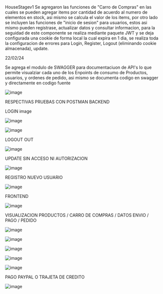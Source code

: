 HouseStagev1
Se agregaron las funciones de "Carro de Compras" en las cuales se pueden agregar items por cantidad de acuerdo al numero de elementos en stock, asi mismo se calcula el valor de los items, por otro lado se incluyen las funciones de "inicio de sesion" para usuarios, estos asi mismo pueden registrase, actualizar datos y consultar informacion, para la seguidad de este componente se realiza mediante paquete JWT y se deja configurada una cookie de forma local la cual expira en 1 dia, se realiza toda la configuracion de errores para Login, Register, Logout (eliminando cookie almacenada), update.

22/02/24

Se agrega el modulo de SWAGGER para documentaciuon de API's lo que permite visualziar cada uno de los Enpoints de consumo de Productos, usuarios, y ordenes de pedido, asi mismo se documenta codigo en swagger y directamente en codigo fuente

![image](https://github.com/cdbernal01/HouseStagev1.0/assets/129089383/e5e26acb-b799-4c81-a067-4107a7fdc33b)


RESPECTIVAS PRUEBAS CON POSTMAN BACKEND

LOGIN image

![image](https://github.com/cdbernal01/HouseStagev1.0/assets/129089383/d2707c34-982f-43af-ae49-df854f9d29e8)

![image](https://github.com/cdbernal01/HouseStagev1.0/assets/129089383/e5865ccd-12c5-4158-84d8-b14aa2ab51c1)



LOGOUT OUT 

![image](https://github.com/cdbernal01/HouseStagev1.0/assets/129089383/b7519c72-78b6-406f-9356-7910647990ca)


UPDATE SIN ACCESO NI AUTORIZACION 

![image](https://github.com/cdbernal01/HouseStagev1.0/assets/129089383/f4898cfd-be9d-4670-9d84-3087119a3355)


REGISTRO NUEVO USUARIO 

![image](https://github.com/cdbernal01/HouseStagev1.0/assets/129089383/8ed33583-c958-46d6-9912-41cdc233fa33)


FRONTEND

![image](https://github.com/cdbernal01/HouseStagev1.0/assets/129089383/04f85b48-6fa5-4ec5-b6e6-1c12be9edf40)

VISUALIZACION PRODUCTOS / CARRO DE COMPRAS / DATOS ENVIO / PAGO / PEDIDO

![image](https://github.com/cdbernal01/HouseStagev1.0/assets/129089383/da2cdf97-1d9d-4f88-97f2-6352d6256405)


![image](https://github.com/cdbernal01/HouseStagev1.0/assets/129089383/d0207e06-2883-4ec9-b8fc-17ad8ce8bb6e)

![image](https://github.com/cdbernal01/HouseStagev1.0/assets/129089383/0f213af9-3786-482e-90ac-fc907ad1981e)

![image](https://github.com/cdbernal01/HouseStagev1.0/assets/129089383/7b17a54b-3fa1-49c9-b607-94d16a7ae846)

![image](https://github.com/cdbernal01/HouseStagev1.0/assets/129089383/90b26763-4e18-45ea-8ef5-4599217108b0)

PAGO PAYPAL O TRAJETA DE CREDITO

![image](https://github.com/cdbernal01/HouseStagev1.0/assets/129089383/686ac6ba-572d-4a0e-b689-f4b585e24b15)




